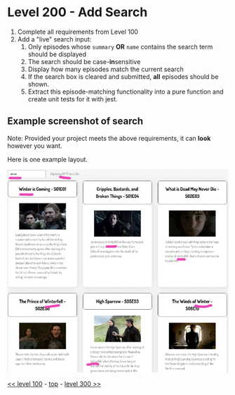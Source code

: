 # Level 200 - Add Search

1. Complete all requirements from Level 100
1. Add a "live" search input:
    1. Only episodes whose `summary` **OR** `name` contains the search term should be displayed
    1. The search should be case-**in**sensitive
    1. Display how many episodes match the current search
    1. If the search box is cleared and submitted, **all** episodes should be shown.
    1. Extract this episode-matching functionality into a pure function and create unit tests for it with jest.

## Example screenshot of search

Note: Provided your project meets the above requirements, it can **look** however you want.

Here is one example layout.

![level 200 example screenshot showing search](./example-screenshots/example-search.jpg)

[<< level 100](./level-100.md) - [top](./readme.md) - [level 300 >>](./level-300.md)
